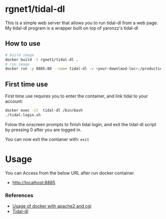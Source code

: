 # rgnet1/tidal-dl

This is a simple web server that allows you to run tidal-dl from a web
page. My tidal-dl program is a wrapper built on top of yaronzz's tidal-dl

## How to use

```bash
# build image
docker build -t rgnet1/tidal-dl .
# run image
docker run -p 8885:80 --name tidal-dl -v <your-downlaod-loc>:/production/www/cgi-bin/download-d rgnet1/tidal-dl
```

## First time use
First time use requires you to enter the container, and link tidal to your account:

```bash
docker exec -it  tidal-dl /bin/bash
./tidal-login.sh
```
Folow the onscreen prompts to finish tidal login, and exit the tidal-dl script
by pressing 0 after you are logged in.

You can now exit the contianer with: ```exit ```

# Usage
You can Access from the below URL after run docker container.  

* [http://localhost:8885](http://localhost:8885)


### References

* [Usage of docker with apache2 and cgi](https://github.com/pyohei/docker-cgi-python)
* [Tidal-dl](https://github.com/yaronzz/Tidal-Media-Downloader)
